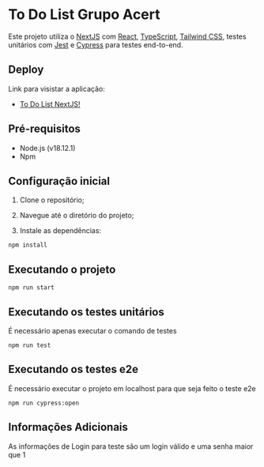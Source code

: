 # To Do List Grupo Acert

Este projeto utiliza o [NextJS](https://nextjs.org/) com [React](https://react.dev/), [TypeScript](https://www.typescriptlang.org/), [Tailwind CSS](https://tailwindcss.com/), testes unitários com [Jest](https://jestjs.io/pt-BR/) e [Cypress](https://www.cypress.io/) para testes end-to-end.

## Deploy

Link para visistar a aplicação:
- [To Do List NextJS!](https://to-do-list-tailwind-nextjs.vercel.app/) 

## Pré-requisitos

- Node.js (v18.12.1)
- Npm

## Configuração inicial

1. Clone o repositório;

2. Navegue até o diretório do projeto;

3. Instale as dependências:

`npm install`

## Executando o projeto

`npm run start`

## Executando os testes unitários

É necessário apenas executar o comando de testes

`npm run test`

## Executando os testes e2e

É necessário executar o projeto em localhost para que seja feito o teste e2e

`npm run cypress:open`

## Informações Adicionais

As informações de Login para teste são um login válido e uma senha maior que 1

